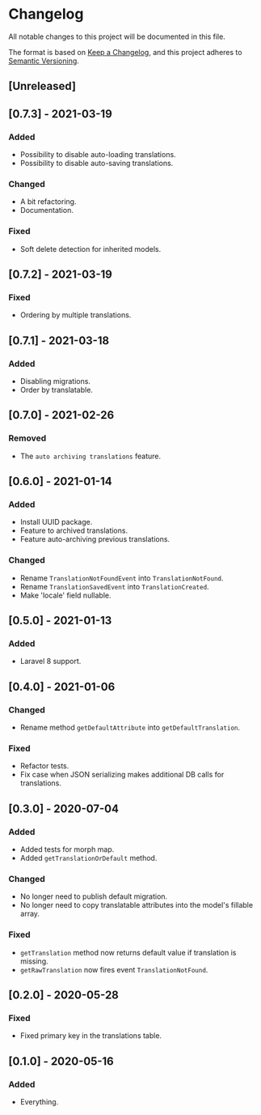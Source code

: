 # Changelog
All notable changes to this project will be documented in this file.

The format is based on [Keep a Changelog](https://keepachangelog.com/en/1.0.0/),
and this project adheres to [Semantic Versioning](https://semver.org/spec/v2.0.0.html).

## [Unreleased]

## [0.7.3] - 2021-03-19
### Added
- Possibility to disable auto-loading translations.
- Possibility to disable auto-saving translations.

### Changed
- A bit refactoring.
- Documentation.

### Fixed
- Soft delete detection for inherited models.

## [0.7.2] - 2021-03-19
### Fixed
- Ordering by multiple translations.

## [0.7.1] - 2021-03-18
### Added
- Disabling migrations.
- Order by translatable.

## [0.7.0] - 2021-02-26
### Removed
- The `auto archiving translations` feature.

## [0.6.0] - 2021-01-14
### Added
- Install UUID package.
- Feature to archived translations.
- Feature auto-archiving previous translations.

### Changed
- Rename `TranslationNotFoundEvent` into `TranslationNotFound`.
- Rename `TranslationSavedEvent` into `TranslationCreated`.
- Make 'locale' field nullable.

## [0.5.0] - 2021-01-13
### Added
- Laravel 8 support.

## [0.4.0] - 2021-01-06
### Changed
- Rename method `getDefaultAttribute` into `getDefaultTranslation`.

### Fixed
- Refactor tests.
- Fix case when JSON serializing makes additional DB calls for translations.

## [0.3.0] - 2020-07-04
### Added
- Added tests for morph map.
- Added `getTranslationOrDefault` method.

### Changed
- No longer need to publish default migration.
- No longer need to copy translatable attributes into the model's fillable array.

### Fixed
- `getTranslation` method now returns default value if translation is missing.
- `getRawTranslation` now fires event `TranslationNotFound`.

## [0.2.0] - 2020-05-28
### Fixed
- Fixed primary key in the translations table.

## [0.1.0] - 2020-05-16
### Added
- Everything.
